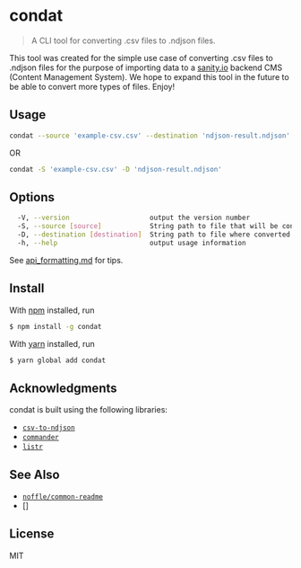 # condat

> A CLI tool for converting .csv files to .ndjson files.

This tool was created for the simple use case of converting .csv files to .ndjson files for the purpose of importing data to a [sanity.io](https://www.sanity.io/) backend CMS (Content Management System). We hope to expand this tool in the future to be able to convert more types of files. Enjoy!

## Usage

```bash
condat --source 'example-csv.csv' --destination 'ndjson-result.ndjson'
```
OR
```bash
condat -S 'example-csv.csv' -D 'ndjson-result.ndjson'
```

## Options

```bash
  -V, --version                    output the version number
  -S, --source [source]            String path to file that will be converted
  -D, --destination [destination]  String path to file where converted data will be written
  -h, --help                       output usage information
```

See [api_formatting.md](api_formatting.md) for tips.

## Install

With [npm](https://npmjs.org/) installed, run

```bash
$ npm install -g condat
```

With [yarn](https://yarnpkg.com/en/) installed, run

```bash
$ yarn global add condat
```

## Acknowledgments

condat is built using the following libraries:

- [`csv-to-ndjson`](https://github.com/simonjang/csv-to-ndjson)
- [`commander`](https://github.com/tj/commander.js)
- [`listr`](https://github.com/SamVerschueren/listr)

## See Also

- [`noffle/common-readme`](https://github.com/noffle/common-readme)
- []

## License

MIT

